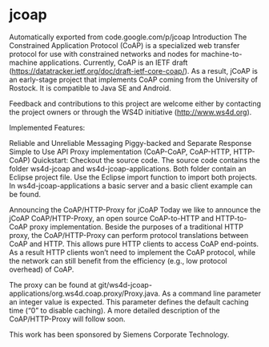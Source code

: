 # jcoap
Automatically exported from code.google.com/p/jcoap
Introduction
The Constrained Application Protocol (CoAP) is a specialized web transfer protocol for use with constrained networks and nodes for machine-to-machine applications. Currently, CoAP is an IETF draft (https://datatracker.ietf.org/doc/draft-ietf-core-coap/). As a result, jCoAP is an early-stage project that implements CoAP coming from the University of Rostock. It is compatible to Java SE and Android.

Feedback and contributions to this project are welcome either by contacting the project owners or through the WS4D initiative (http://www.ws4d.org).

Implemented Features:

Reliable and Unreliable Messaging
Piggy-backed and Separate Response
Simple to Use API
Proxy implementation (CoAP-CoAP, CoAP-HTTP, HTTP-CoAP)
Quickstart: Checkout the source code. The source code contains the folder ws4d-jcoap and ws4d-jcoap-applications. Both folder contain an Eclipse project file. Use the Eclipse import function to import both projects. In ws4d-jcoap-applications a basic server and a basic client example can be found.

Announcing the CoAP/HTTP-Proxy for jCoAP
Today we like to announce the jCoAP CoAP/HTTP-Proxy, an open source CoAP-to-HTTP and HTTP-to-CoAP proxy implementation. Beside the purposes of a traditional HTTP proxy, the CoAP/HTTP-Proxy can perform protocol translations between CoAP and HTTP. This allows pure HTTP clients to access CoAP end-points. As a result HTTP clients won’t need to implement the CoAP protocol, while the network can still benefit from the efficiency (e.g., low protocol overhead) of CoAP.

The proxy can be found at git/ws4d-jcoap-applications/org.ws4d.coap.proxy/Proxy.java. As a command line parameter an integer value is expected. This parameter defines the default caching time (“0” to disable caching). A more detailed description of the CoAP/HTTP-Proxy will follow soon.

This work has been sponsored by Siemens Corporate Technology.
